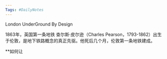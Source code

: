 ```yaml
---
Tags: #DailyNotes 
---
```



London UnderGround By Design


1863年，英国第一条地铁
查尔斯·皮尔逊（Charles Pearson，1793-1862）出生于伦敦，是地下铁路概念的真正先驱。他死后几个月，伦敦第一条地铁建成。

**如何让